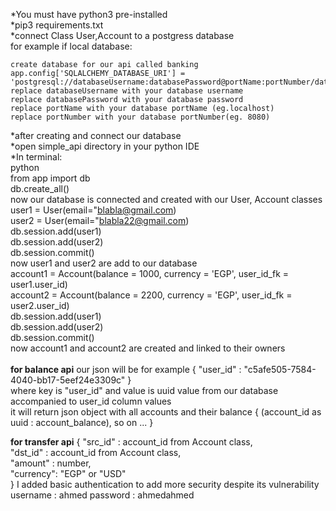 *You must have python3 pre-installed<br>
*pip3 requirements.txt<br>
*connect Class User,Account to a postgress database<br>
for example if local database:

	create database for our api called banking
	app.config['SQLALCHEMY_DATABASE_URI'] = 'postgresql://databaseUsername:databasePassword@portName:portNumber/databaseName'
	replace databaseUsername with your database username
	replace databasePassword with your database password
	replace portName with your database portName (eg.localhost)
	replace portNumber with your database portNumber(eg. 8080)
*after creating and connect our database<br>
*open simple_api directory in your python IDE<br>
*In terminal:<br>
	python<br>
		from app import db<br>
		db.create_all()<br>
now our database is connected and created with our User, Account classes<br>
	user1 = User(email="blabla@gmail.com)<br>
	user2 = User(email="blabla22@gmail.com)<br>
	db.session.add(user1)<br>
	db.session.add(user2)<br>
	db.session.commit()<br>
now user1 and user2 are add to our database<br>
	account1 = Account(balance = 1000, currency = 'EGP', user_id_fk = user1.user_id)<br>
	account2 = Account(balance = 2200, currency = 'EGP', user_id_fk = user2.user_id)<br>
	db.session.add(user1)<br>
	db.session.add(user2)<br>
	db.session.commit()<br>
now account1 and account2 are created and linked to their owners<br>
<br>
******for balance api******
our json will be
for example
{
    "user_id" : "c5afe505-7584-4040-bb17-5eef24e3309c"
}<br>
where key is "user_id" and value is uuid value from our database accompanied to user_id column values<br>
it will return json object with all accounts and their balance
{
	(account_id as uuid : account_balance),
	so on ...
}
<br>

******for transfer api******
{
    "src_id" : account_id from Account class,<br>
    "dst_id" : account_id from Account class,<br>
    "amount" : number,<br>
    "currency": "EGP" or "USD"<br>
}
I added basic authentication to add more security despite its vulnerability<br>
username : ahmed 
password : ahmedahmed
